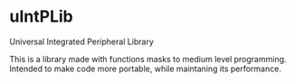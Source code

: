 uIntPLib
========

Universal Integrated Peripheral Library

This is a library made with functions masks to medium level programming.
Intended to make code more portable, while maintaning its performance.
